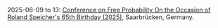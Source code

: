 2025-06-09 to 13: [Conference on Free Probability On the Occasion of Roland Speicher's 65th Birthday (2025)](https://www.uni-saarland.de/lehrstuhl/weber-moritz/research/roland65.html "This conference celebrates Roland Speicher’s contributions to free probability, covering operator algebras, random matrices, and non-commutative distributions. Topics include free entropy, applications in quantum information, emphasizing advancements in free probabilistic structures."), Saarbrücken, Germany.

